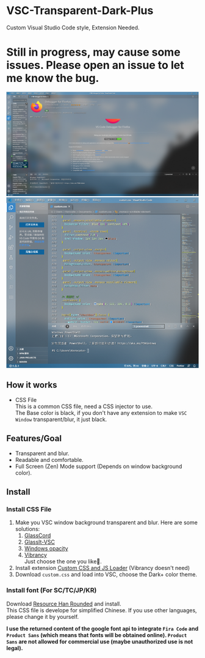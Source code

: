 # VSC-Transparent-Dark-Plus
Custom Visual Studio Code style, Extension Needed.
# Still in progress, may cause some issues. Please open an issue to let me know the bug.
![png](https://github.com/kerocate/VSC-Transparent-Dark-Plus/blob/main/1.png)
![png1](https://github.com/kerocate/VSC-Transparent-Dark-Plus/blob/main/2.png)
## How it works
* CSS File <br>
  This is a common CSS file, need a CSS injector to use. <br>
  The Base color is black, if you don't have any extension to make `VSC Window` transparent/blur, it just black.

## Features/Goal
* Transparent and blur.
* Readable and comfortable.
* Full Screen (Zen) Mode support (Depends on window background color).

## Install
###  Install CSS File
1. Make you VSC window background transparent and blur.
   Here are some solutions:
   1. [GlassCord](https://github.com/AryToNeX/Glasscord)
   2. [GlassIt-VSC](https://marketplace.visualstudio.com/items?itemName=s-nlf-fh.glassit)
   3. [Windows opacity](https://marketplace.visualstudio.com/items?itemName=skacekachna.win-opacity)
   4. [Vibrancy](https://marketplace.visualstudio.com/items?itemName=eyhn.vscode-vibrancy) <br>
   Just choose the one you like🤪.
2. Install extension [Custom CSS and JS Loader](https://marketplace.visualstudio.com/items?itemName=be5invis.vscode-custom-css) (Vibrancy doesn't need)
3. Download `custom.css` and load into VSC, choose the Dark+ color theme.
### Install font (For SC/TC/JP/KR)
Download [Resource Han Rounded](https://github.com/CyanoHao/Resource-Han-Rounded) and install. <br>
This CSS file is develope for simplified Chinese. If you use other languages, please change it by yourself.

**I use the returned content of the google font api to integrate `Fira Code` and `Product Sans` (which means that fonts will be obtained online). `Product Sans` are not allowed for commercial use (maybe unauthorized use is not legal).**
